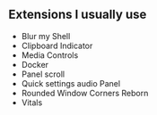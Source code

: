 ## Extensions I usually use

- Blur my Shell
- Clipboard Indicator
- Media Controls
- Docker
- Panel scroll
- Quick settings audio Panel
- Rounded Window Corners Reborn
- Vitals
